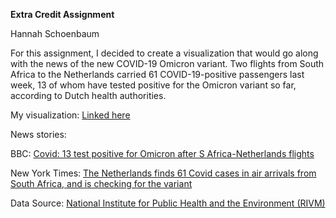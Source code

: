 **Extra Credit Assignment**

Hannah Schoenbaum

For this assignment, I decided to create a visualization that would go along with the news of the new COVID-19 Omicron variant. Two flights from South Africa to the Netherlands carried 61 COVID-19-positive passengers last week, 13 of whom have tested positive for the Omicron variant so far, according to Dutch health authorities.


My visualization: [Linked here](https://github.com/hschoenbaum/datavisualization-fall2021/blob/main/Omicron%20Flight%20Visualization.png)


News stories:

BBC: [Covid: 13 test positive for Omicron after S Africa-Netherlands flights](https://www.bbc.com/news/world-europe-59451103)

New York Times: [The Netherlands finds 61 Covid cases in air arrivals from South Africa, and is checking for the variant](https://www.nytimes.com/2021/11/27/world/amsterdam-cases-covid-variant.html)


Data Source: [National Institute for Public Health and the Environment (RIVM)](https://www.rivm.nl/en/news/coronavirus-variant-omicron-found-in-13-positive-tests-so-far)
